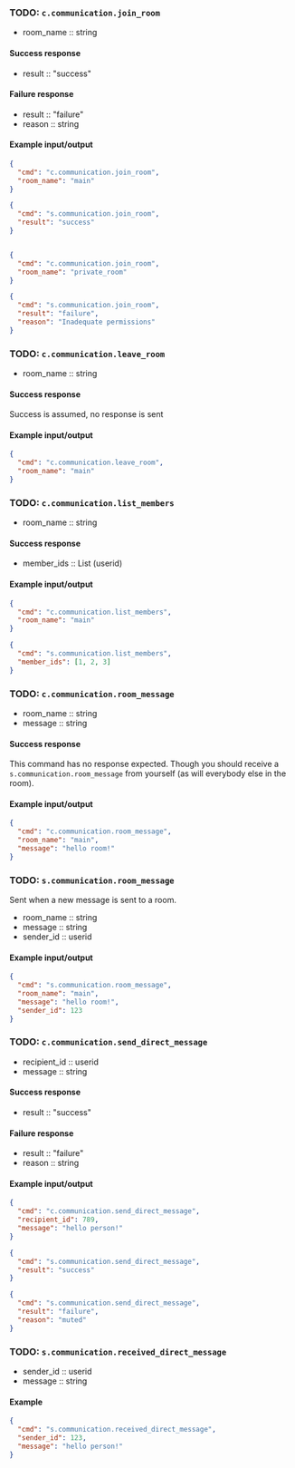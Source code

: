 ### TODO: `c.communication.join_room`
* room_name :: string

#### Success response
* result :: "success"

#### Failure response
* result :: "failure"
* reason :: string

#### Example input/output
```json
{
  "cmd": "c.communication.join_room",
  "room_name": "main"
}

{
  "cmd": "s.communication.join_room",
  "result": "success"
}


{
  "cmd": "c.communication.join_room",
  "room_name": "private_room"
}

{
  "cmd": "s.communication.join_room",
  "result": "failure",
  "reason": "Inadequate permissions"
}
```

### TODO: `c.communication.leave_room`
* room_name :: string

#### Success response
Success is assumed, no response is sent

#### Example input/output
```json
{
  "cmd": "c.communication.leave_room",
  "room_name": "main"
}
```

### TODO: `c.communication.list_members`
* room_name :: string

#### Success response
* member_ids :: List (userid)

#### Example input/output
```json
{
  "cmd": "c.communication.list_members",
  "room_name": "main"
}

{
  "cmd": "s.communication.list_members",
  "member_ids": [1, 2, 3]
}
```


### TODO: `c.communication.room_message`
* room_name :: string
* message :: string

#### Success response
This command has no response expected. Though you should receive a `s.communication.room_message` from yourself (as will everybody else in the room).

#### Example input/output
```json
{
  "cmd": "c.communication.room_message",
  "room_name": "main",
  "message": "hello room!"
}
```

### TODO: `s.communication.room_message`
Sent when a new message is sent to a room.

* room_name :: string
* message :: string
* sender_id :: userid

#### Example input/output
```json
{
  "cmd": "s.communication.room_message",
  "room_name": "main",
  "message": "hello room!",
  "sender_id": 123
}
```

### TODO: `c.communication.send_direct_message`
* recipient_id :: userid
* message :: string

#### Success response
* result :: "success"

#### Failure response
* result :: "failure"
* reason :: string

#### Example input/output
```json
{
  "cmd": "c.communication.send_direct_message",
  "recipient_id": 789,
  "message": "hello person!"
}

{
  "cmd": "s.communication.send_direct_message",
  "result": "success"
}

{
  "cmd": "s.communication.send_direct_message",
  "result": "failure",
  "reason": "muted"
}
```

### TODO: `s.communication.received_direct_message`
* sender_id :: userid
* message :: string

#### Example
```json
{
  "cmd": "s.communication.received_direct_message",
  "sender_id": 123,
  "message": "hello person!"
}
```


